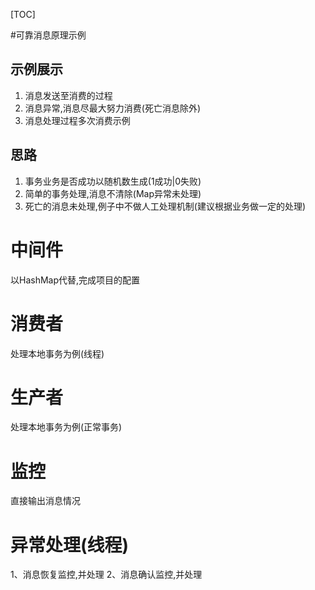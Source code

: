 [TOC]

#可靠消息原理示例

## 示例展示 
1. 消息发送至消费的过程
2. 消息异常,消息尽最大努力消费(死亡消息除外)
3. 消息处理过程多次消费示例

## 思路
1. 事务业务是否成功以随机数生成(1成功|0失败)
2. 简单的事务处理,消息不清除(Map异常未处理) 
3. 死亡的消息未处理,例子中不做人工处理机制(建议根据业务做一定的处理)

# 中间件
以HashMap代替,完成项目的配置

# 消费者 
处理本地事务为例(线程)

# 生产者
处理本地事务为例(正常事务)

# 监控
直接输出消息情况

# 异常处理(线程)
1、消息恢复监控,并处理
2、消息确认监控,并处理
